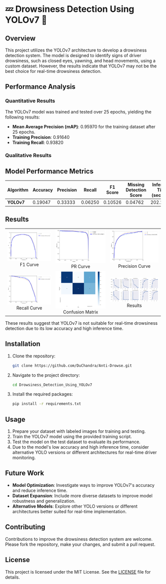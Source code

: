 # 💤 Drowsiness Detection Using YOLOv7 🚙

## Overview
This project utilizes the YOLOv7 architecture to develop a drowsiness detection system. The model is designed to identify signs of driver drowsiness, such as closed eyes, yawning, and head movements, using a custom dataset. However, the results indicate that YOLOv7 may not be the best choice for real-time drowsiness detection.

## Performance Analysis
### Quantitative Results
The YOLOv7 model was trained and tested over 25 epochs, yielding the following results:

- **Mean Average Precision (mAP)**: 0.95970 for the training dataset after 25 epochs.
- **Training Precision**: 0.91640
- **Training Recall**: 0.93820

### Qualitative Results

## Model Performance Metrics
| Algorithm | Accuracy | Precision | Recall | F1 Score | Missing Detection Score | Inference Time (seconds) |
|-----------|----------|-----------|--------|----------|-------------------------|--------------------------|
| **YOLOv7**    | 0.19047  | 0.33333   | 0.06250| 0.10526  | 0.04762                 | 202.21893                |

## Results
<table>
  <tr>
    <td style="text-align: center;">
      <img src="https://github.com/DuChandra/Anti-Drowse/blob/master/results/F1_curve.png" alt="F1 Curve" style="width: 400px;">
      <br>F1 Curve
    </td>
    <td style="text-align: center;">
      <img src="https://github.com/DuChandra/Anti-Drowse/blob/master/results/PR_curve.png" alt="PR Curve" style="width: 400px;">
      <br>PR Curve
    </td>
    <td style="text-align: center;">
      <img src="https://github.com/DuChandra/Anti-Drowse/blob/master/results/P_curve.png" alt="Precision Curve" style="width: 400px;">
      <br>Precision Curve
    </td>
  </tr>
  <tr>
    <td style="text-align: center;">
      <img src="https://github.com/DuChandra/Anti-Drowse/blob/master/results/R_curve.png" alt="Recall Curve" style="width: 400px;">
      <br>Recall Curve
    </td>
    <td style="text-align: center;">
      <img src="https://github.com/DuChandra/Anti-Drowse/blob/master/results/confusion_matrix.png" alt="Confusion Matrix" style="width: 400px;">
      <br>Confusion Matrix
    </td>
    <td style="text-align: center;">
      <img src="https://github.com/DuChandra/Anti-Drowse/blob/master/results/results.png" alt="Results" style="width: 400px;">
      <br>Results
    </td>
  </tr>
</table>

These results suggest that YOLOv7 is not suitable for real-time drowsiness detection due to its low accuracy and high inference time.

## Installation
1. Clone the repository:
   ```sh
   git clone https://github.com/DuChandra/Anti-Drowse.git
   ```
2. Navigate to the project directory:
   ```sh
   cd Drowsiness_Detection_Using_YOLOv7
   ```
3. Install the required packages:
   ```sh
   pip install -r requirements.txt
   ```

## Usage
1. Prepare your dataset with labeled images for training and testing.
2. Train the YOLOv7 model using the provided training script.
3. Test the model on the test dataset to evaluate its performance.
4. Due to the model's low accuracy and high inference time, consider alternative YOLO versions or different architectures for real-time driver monitoring.

## Future Work
- **Model Optimization**: Investigate ways to improve YOLOv7's accuracy and reduce inference time.
- **Dataset Expansion**: Include more diverse datasets to improve model robustness and generalization.
- **Alternative Models**: Explore other YOLO versions or different architectures better suited for real-time implementation.

## Contributing
Contributions to improve the drowsiness detection system are welcome. Please fork the repository, make your changes, and submit a pull request.

## License
This project is licensed under the MIT License. See the [LICENSE](LICENSE) file for details.
